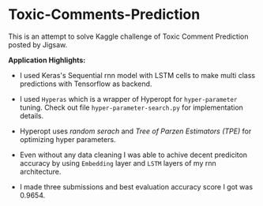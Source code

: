 # Toxic-Comments-Prediction

This is an attempt to solve Kaggle challenge of Toxic Comment Prediction posted by Jigsaw. 

**Application Highlights:**

- I used Keras's Sequential rnn model with LSTM cells to make multi class predictions with Tensorflow as backend.

- I used `Hyperas` which is a wrapper of Hyperopt for `hyper-parameter` tuning. Check out file `hyper-parameter-search.py` for implementation details.

- Hyperopt uses _random serach_ and _Tree of Parzen Estimators (TPE)_ for optimizing hyper parameters.

- Even without any data cleaning I was able to achive decent prediciton accuracy by using `Embedding` layer and `LSTM` layers of my rnn architecture.

- I made three submissions and best evaluation accuracy score I got was 0.9654.  

 
